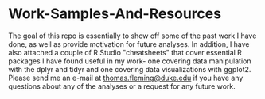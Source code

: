 # Work-Samples-And-Resources

The goal of this repo is essentially to show off some of the past work I have done, as well as provide motivation for future analyses.
In addition, I have also attached a couple of R Studio "cheatsheets" that cover essential R packages I have found useful in my work- one covering data manipulation with the dplyr and tidyr and one covering data visualizations with ggplot2.
Please send me an e-mail at thomas.fleming@duke.edu if you have any questions about any of the analyses or a request for any future work.
